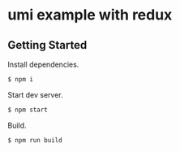 # umi example with redux

## Getting Started

Install dependencies.

```bash
$ npm i
```

Start dev server.

```bash
$ npm start
```

Build.

```bash
$ npm run build
```
